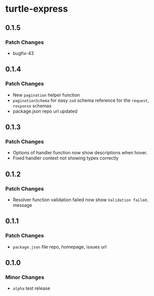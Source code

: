 # turtle-express

## 0.1.5

### Patch Changes

- bugfix-43

## 0.1.4

### Patch Changes

- New `pagination` helper function
- `paginationSchema` for easy `zod` schema reference for the `request`, `response` schemas
- package.json repo url updated

## 0.1.3

### Patch Changes

- Options of handler function now show descriptions when hover.
- Fixed handler context not showing types correctly

## 0.1.2

### Patch Changes

- Resolver function validation failed now show `Validation failed.` message

## 0.1.1

### Patch Changes

- `package.json` file repo, homepage, issues url

## 0.1.0

### Minor Changes

- `alpha` test release
